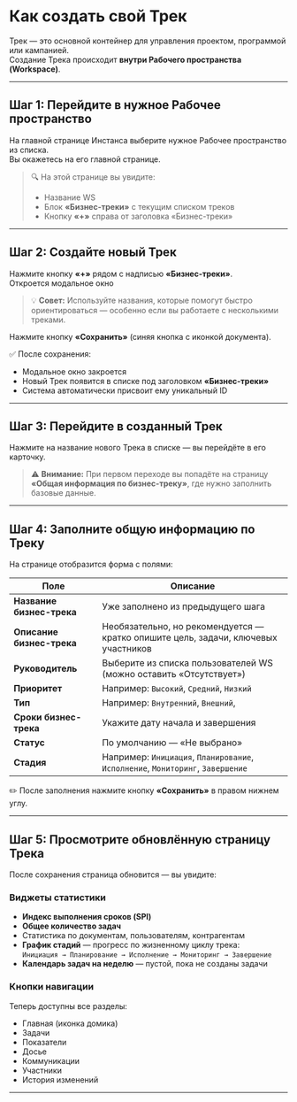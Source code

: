 # Как создать свой Трек

Трек — это основной контейнер для управления проектом, программой или кампанией.  
Создание Трека происходит **внутри Рабочего пространства (Workspace)**.

---

## Шаг 1: Перейдите в нужное Рабочее пространство

На главной странице Инстанса выберите нужное Рабочее пространство из списка.  
Вы окажетесь на его главной странице.

> 🔍 На этой странице вы увидите:
> - Название WS
> - Блок **«Бизнес-треки»** с текущим списком треков
> - Кнопку **«+»** справа от заголовка «Бизнес-треки»

---

## Шаг 2: Создайте новый Трек

Нажмите кнопку **«+»** рядом с надписью **«Бизнес-треки»**.  
Откроется модальное окно

> 💡 **Совет:** Используйте названия, которые помогут быстро ориентироваться — особенно если вы работаете с несколькими треками.

Нажмите кнопку **«Сохранить»** (синяя кнопка с иконкой документа).

✅ После сохранения:
- Модальное окно закроется
- Новый Трек появится в списке под заголовком **«Бизнес-треки»**
- Система автоматически присвоит ему уникальный ID

---

## Шаг 3: Перейдите в созданный Трек

Нажмите на название нового Трека в списке — вы перейдёте в его карточку.

> ⚠️ **Внимание:** При первом переходе вы попадёте на страницу **«Общая информация по бизнес-треку»**, где нужно заполнить базовые данные.

---

## Шаг 4: Заполните общую информацию по Треку

На странице отобразится форма с полями:

| Поле | Описание |
|------|--------|
| **Название бизнес-трека** | Уже заполнено из предыдущего шага |
| **Описание бизнес-трека** | Необязательно, но рекомендуется — кратко опишите цель, задачи, ключевых участников |
| **Руководитель** | Выберите из списка пользователей WS (можно оставить «Отсутствует») |
| **Приоритет** | Например: `Высокий`, `Средний`, `Низкий` |
| **Тип** | Например: `Внутренний`, `Внешний`, |
| **Сроки бизнес-трека** | Укажите дату начала и завершения |
| **Статус** | По умолчанию — «Не выбрано» |
| **Стадия** | Например:  `Инициация`, `Планирование`, `Исполнение`, `Мониторинг`, `Завершение` |

✏️ После заполнения нажмите кнопку **«Сохранить»** в правом нижнем углу.

---

## Шаг 5: Просмотрите обновлённую страницу Трека

После сохранения страница обновится — вы увидите:

### Виджеты статистики
- **Индекс выполнения сроков (SPI)**
- **Общее количество задач**
- Статистика по документам, пользователям, контрагентам
- **График стадий** — прогресс по жизненному циклу трека:  
  `Инициация → Планирование → Исполнение → Мониторинг → Завершение`
- **Календарь задач на неделю** — пустой, пока не созданы задачи

### Кнопки навигации
Теперь доступны все разделы:

- Главная (иконка домика)
- Задачи
- Показатели
- Досье
- Коммуникации
- Участники
- История изменений

---